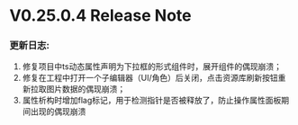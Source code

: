 # V0.25.0.4 Release Note

### 更新日志:

1. 修复项目中ts动态属性声明为下拉框的形式组件时，展开组件的偶现崩溃；
2. 修复在工程中打开一个子编辑器（UI/角色）后关闭，点击资源库刷新按钮重新拉取图片数据的偶现崩溃；
3. 属性析构时增加flag标记，用于检测指针是否被释放了，防止操作属性面板期间出现的偶现崩溃  
